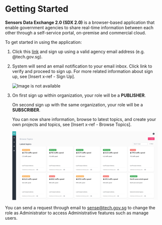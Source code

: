 
# Getting Started

**Sensors Data Exchange 2.0 (SDX 2.0)** is a browser-based application that enable government agencies to share real-time information between each other through a self-service portal, on-premise and commercial cloud.

To get started in using the application:

1. Click this [link](https://sdx.sensors.gov.sg/sdx/home) and sign up using a valid agency email address (e.g. @tech.gov.sg). 

2. System will send an email notification to your email inbox. Click link to verify and proceed to sign up. 
   For more related information about sign up, see [Insert x-ref - Sign Up].
   
   ![Image is not available](assets/howtosignup.gif)
   
3. On first sign up within organization, your role will be a **PUBLISHER**. 

   On second sign up with the same organization, your role will be a **SUBSCRIBER**.

   You can now share information, browse to latest topics, and create your own projects and topics, see [Insert x-ref - Browse Topics].

   ![Image is not available](assets/browsetopicpage.png)

You can send a request through email to <sense@tech.gov.sg> to change the role as Administrator to access Administrative features such as manage users.
